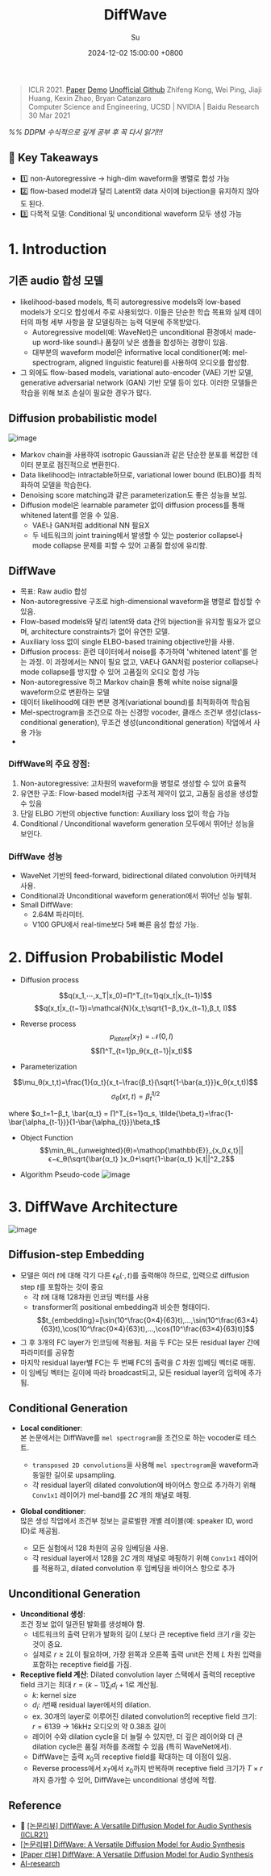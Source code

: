 ﻿---
title: DiffWave
author: Su
date: 2024-12-02 15:00:00 +0800
categories: [Paper Review]
tags: [Audio]
pin: false
use_math: true
---

> ICLR 2021. [Paper](https://arxiv.org/pdf/2009.09761)   [Demo](https://diffwave-demo.github.io/)  [Unofficial Github](https://github.com/lmnt-com/diffwave)
Zhifeng Kong, Wei Ping, Jiaji Huang, Kexin Zhao, Bryan Catanzaro  
Computer Science and Engineering, UCSD | NVIDIA | Baidu Research  
30 Mar 2021


*%% DDPM 수식적으로 깊게 공부 후 꼭 다시 읽기!!!*

## 💽 Key Takeaways
- 1️⃣ non-Autoregressive → high-dim waveform을 병렬로 합성 가능
- 2️⃣ flow-based model과 달리 Latent와 data 사이에 bijection을 유지하지 않아도 된다. 
- 3️⃣ 다목적 모델: Conditional 및 unconditional waveform 모두 생성 가능


# 1. Introduction

## 기존 audio 합성 모델
- likelihood-based models, 특히 autoregressive models와 low-based models가 오디오 합성에서 주로 사용되었다. 이들은 단순한 학습 목표와 실제 데이터의 파형 세부 사항을 잘 모델링하는 능력 덕분에 주목받았다.
	- Autoregressive model(예: WaveNet)은 unconditional 환경에서 made-up word-like sound나 품질이 낮은 샘플을 합성하는 경향이 있음.
	- 대부분의 waveform model은 informative local conditioner(예: mel-spectrogram, aligned linguistic feature)를 사용하여 오디오를 합성함.
-  그 외에도 flow-based models, variational auto-encoder (VAE) 기반 모델, generative adversarial network (GAN) 기반 모델 등이 있다. 이러한 모델들은 학습을 위해 보조 손실이 필요한 경우가 많다.

##  Diffusion probabilistic model

![image](https://github.com/user-attachments/assets/52fb4a6b-4681-4bd0-97e9-3611080bbb04)
   -   Markov chain을 사용하여 isotropic Gaussian과 같은 단순한 분포를 복잡한 데이터 분포로 점진적으로 변환한다.
   -   Data likelihood는 intractable하므로, variational lower bound (ELBO)를 최적화하여 모델을 학습한다.
   -   Denoising score matching과 같은 parameterization도 좋은 성능을 보임.
   -   Diffusion model은 learnable parameter 없이 diffusion process를 통해 whitened latent를 얻을 수 있음.
       -   VAE나 GAN처럼 additional NN 필요X
       -   두 네트워크의 joint training에서 발생할 수 있는 posterior collapse나 mode collapse 문제를 피할 수 있어 고품질 합성에 유리함.

## DiffWave
- 목표: Raw audio 합성
-  Non-autoregressive 구조로 high-dimensional waveform을 병렬로 합성할 수 있음.
-  Flow-based models와 달리 latent와 data 간의 bijection을 유지할 필요가 없으며, architecture constraints가 없어 유연한 모델.
-   Auxiliary loss 없이 single ELBO-based training objective만을 사용.
-   Diffusion process: 훈련 데이터에서 noise를 추가하여 'whitened latent'를 얻는 과정. 이 과정에서는 NN이 필요 없고, VAE나 GAN처럼 posterior collapse나 mode collapse를 방지할 수 있어 고품질의 오디오 합성 가능
- Non-autoregressive 하고 Markov chain을 통해 white noise signal을 waveform으로 변환하는 모델  
-   데이터 likelihood에 대한 변분 경계(variational bound)를 최적화하여 학습됨
-   Mel-spectrogram을 조건으로 하는 신경망 vocoder, 클래스 조건부 생성(class-conditional generation), 무조건 생성(unconditional generation) 작업에서 사용 가능
- 
### DiffWave의 주요 장점:
1.  Non-autoregressive: 고차원의 waveform을 병렬로 생성할 수 있어 효율적
2.  유연한 구조: Flow-based model처럼 구조적 제약이 없고, 고품질 음성을 생성할 수 있음
3.  단일 ELBO 기반의 objective function: Auxiliary loss 없이 학습 가능
4.  Conditional / Unconditional waveform generation 모두에서 뛰어난 성능을 보인다.

### DiffWave 성능

-   WaveNet 기반의 feed-forward, bidirectional dilated convolution 아키텍처 사용.
-   Conditional과 Unconditional waveform generation에서 뛰어난 성능 발휘.
-   Small DiffWave:
    -   2.64M 파라미터.
    -   V100 GPU에서 real-time보다 5배 빠른 음성 합성 가능.


# 2. Diffusion Probabilistic Model

- Diffusion process

$$q(x_1,⋯,x_T|x_0)=∏^T_{t=1}q(x_t|x_{t−1})$$
$$q(x_t|x_{t−1})=\mathcal{N}(x_t;\sqrt{1−β_t}x_{t−1},β_t, I)$$

- Reverse process
$$p_{latent}(x_T)=\mathcal{N}(0,I)$$
$$∏^T_{t=1}p_θ(x_{t−1}|x_t)$$

- Parameterization

$$\mu_θ(x_t,t)=\frac{1}{α_t}(x_t−\frac{β_t}{\sqrt{1-\bar{a_t}}}ϵ_θ(x_t,t))$$
$$σ_θ(xt,t)=\tilde{\beta}^{1/2}_t$$

where $α_t=1−β_t, \bar{α_t} = ∏^T_{s=1}α_s, \tilde{\beta_t}=\frac{1-\bar{\alpha_{t-1}}}{1-\bar{\alpha_{t}}}\beta_t$

- Object Function
$$\min_θL_{unweighted}(θ)=\mathop{\mathbb{E}}_{x_0,ϵ,t}|| ϵ−ϵ_θ(\sqrt{\bar{α_t} }x_0+\sqrt{1-\bar{α_t} }ϵ,t||^2_2$$

- Algorithm Pseudo-code
![image](https://github.com/user-attachments/assets/95ea3780-31a6-4a27-b6b6-02190ad3bd89)


# 3. DiffWave Architecture 

![image](https://github.com/user-attachments/assets/c4379caa-1c05-413f-ae13-f745f9ca319a)

## Diffusion-step Embedding
-   모델은 여러 $t$에 대해 각기 다른 $ϵ_θ(⋅, t)$를 출력해야 하므로, 입력으로 diffusion step $t$를 포함하는 것이 중요
	-   각 $t$에 대해 128차원 인코딩 벡터를 사용
	- transformer의 positional embedding과 비슷한 형태이다.
$$t_{embedding}=[\sin⁡(10^\frac{0×4}{63}t),…,\sin⁡(10^\frac{63×4}{63}t),\cos⁡(10^\frac{0×4}{63}t),…,\cos⁡(10^\frac{63×4}{63}t)]$$
-   그 후 3개의 FC layer가 인코딩에 적용됨. 처음 두 FC는 모든 residual layer 간에 파라미터를 공유함
-   마지막 residual layer별 FC는 두 번째 FC의 출력을 $C$ 차원 임베딩 벡터로 매핑.
-   이 임베딩 벡터는 길이에 따라 broadcast되고, 모든 residual layer의 입력에 추가됨.

## Conditional Generation
-   **Local conditioner**:  
    본 논문에서는 DiffWave를 `mel spectrogram`을 조건으로 하는 vocoder로 테스트.
    -   `transposed 2D convolutions`을 사용해 `mel spectrogram`을 waveform과 동일한 길이로 upsampling.
    -   각 residual layer의 dilated convolution에 바이어스 항으로 추가하기 위해 `Conv1x1` 레이어가 mel-band를 $2C$ 개의 채널로 매핑.
 
-   **Global conditioner**:  
    많은 생성 작업에서 조건부 정보는 글로벌한 개별 레이블(예: speaker ID, word ID)로 제공됨.
    -   모든 실험에서 128 차원의 공유 임베딩을 사용.
    -   각 residual layer에서 128을 $2C$ 개의 채널로 매핑하기 위해 `Conv1x1` 레이어를 적용하고, dilated convolution 후 임베딩을 바이어스 항으로 추가

## Unconditional Generation
-   **Unconditional 생성**:  
    조건 정보 없이 일관된 발화를 생성해야 함.
    -   네트워크의 출력 단위가 발화의 길이 $L$보다 큰 receptive field 크기 $r$을 갖는 것이 중요.
    -   실제로 $r ≥ 2L$이 필요하며, 가장 왼쪽과 오른쪽 출력 unit은 전체 $L$ 차원 입력을 포함하는 receptive field를 가짐.
-   **Receptive field 계산**:  Dilated convolution layer 스택에서 출력의 receptive field 크기는 최대 $r = (k - 1) \sum_i d_i + 1$로 계산됨. 
	   - $k$: kernel size
	   - $d_i$: $i$번째 residual layer에서의 dilation.
	  - ex. 30개의 layer로 이루어진 dilated convolution의 receptive field 크기:  
    $r = 6139$ → 16kHz 오디오의 약 0.38초 길이
    -   레이어 수와 dilation cycle을 더 늘릴 수 있지만, 더 깊은 레이어와 더 큰 dilation cycle은 품질 저하를 초래할 수 있음 (특히 WaveNet에서).
	-   DiffWave는 출력 $x_0$의 receptive field를 확대하는 데 이점이 있음. 
	- Reverse process에서 $x_T$에서 $x_0$까지 반복하며 receptive field 크기가 $T × r$까지 증가할 수 있어, DiffWave는 unconditional 생성에 적합.


## Reference
- 🌟 [[논문리뷰] DiffWave: A Versatile Diffusion Model for Audio Synthesis (ICLR21)](https://music-audio-ai.tistory.com/10)
- [[논문리뷰] DiffWave: A Versatile Diffusion Model for Audio Synthesis](https://kimjy99.github.io/%EB%85%BC%EB%AC%B8%EB%A6%AC%EB%B7%B0/diffwave/)
- [[Paper 리뷰] DiffWave: A Versatile Diffusion Model for Audio Synthesis](https://randomsampling.tistory.com/109)
- [AI-research](https://artificial-intelligent.tistory.com/entry/DiffWae-A-Versatile-Diffusion-Model-for-Audio-Synthesis)

